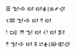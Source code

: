 <div class='block'>
<div class='line'>𒑆 𒈠𒈾 𒊭 𒊭𒈬𒊺𒍦𒋼</div>
<div class='line'>𒌋𒐍 𒈠𒈾 𒊭 𒈫 𒊭</div>
<div class='line'>𒁹 𒄘 𒐈 𒈠 𒊭 𒌋𒁹 𒊭 𒁕</div>
<div class='line'>𒈫 𒈠𒈾 𒊭 𒐉 𒄑𒈬𒄫𒊏𒋼</div>
</div>